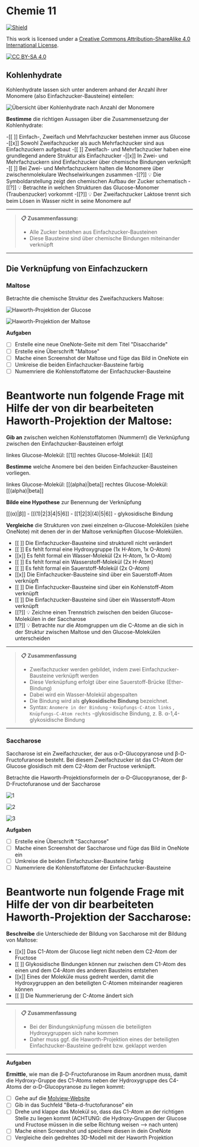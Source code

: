 <!--
author:   KRE-DSS

email:    

version:  1.0.0

language: de

narrator: Deutsch Female

classroom: disable

mode: Presentation

comment:  Try to write a short comment about
          your course, multiline is also okay.

link:     

script:   
-->

# Chemie 11

[![Shield](https://img.shields.io/badge/License-CC%20BY--SA%204.0-lightgrey.svg)](http://creativecommons.org/licenses/by-sa/4.0/)

This work is licensed under a
[Creative Commons Attribution-ShareAlike 4.0 International License](http://creativecommons.org/licenses/by-sa/4.0/).

[![CC BY-SA 4.0](https://licensebuttons.net/l/by-sa/4.0/88x31.png)](http://creativecommons.org/licenses/by-sa/4.0/)

## Kohlenhydrate


Kohlenhydrate lassen sich unter anderem anhand der Anzahl ihrer Monomere (also Einfachzucker-Bausteine) einteilen:

![Übersicht über Kohlenhydrate nach Anzahl der Monomere](/media/Kohlenhydrate.svg "Übersicht über Kohlenhydrate nach Anzahl der Monomere [^1]")


**Bestimme** die richtigen Aussagen über die Zusammensetzung der Kohlenhydrate:

-[[ ]] Einfach-, Zweifach und Mehrfachzucker bestehen immer aus Glucose
-[[x]] Sowohl Zweifachzucker als auch Mehrfachzucker sind aus Einfachzuckern aufgebaut
-[[ ]] Zweifach- und Mehrfachzucker haben eine grundlegend andere Struktur als Einfachzucker
-[[x]] In Zwei- und Mehrfachzuckern sind Einfachzucker über chemische Bindungen verknüpft
-[[ ]] Bei Zwei- und Mehrfachzuckern halten die Monomere über zwischenmolekulare Wechselwirkungen zusammen
-[[?]] 💡 Die Symboldarstellung zeigt den chemischen Aufbau der Zucker schematisch
-[[?]] 💡 Betrachte in welchen Strukturen das Glucose-Monomer (Traubenzucker) vorkommt
-[[?]] 💡 Der Zweifachzucker Laktose trennt sich beim Lösen in Wasser nicht in seine Monomere auf
***
>**📋 Zusammenfassung:**
>
> * Alle Zucker bestehen aus Einfachzucker-Bausteinen
> * Diese Bausteine sind über chemische Bindungen miteinander verknüpft
***

[^1]:  <a href="https://commons.wikimedia.org/wiki/User:NutrientHunter">NutrientHunter</a>, <a href="https://commons.wikimedia.org/wiki/File:Kohlenhydrate.svg">Kohlenhydrate</a>, <a href="https://creativecommons.org/licenses/by-sa/4.0/legalcode" rel="license">CC BY-SA 4.0</a>

## Die Verknüpfung von Einfachzuckern

### Maltose

Betrachte die chemische Struktur des Zweifachzuckers Maltose:

![Haworth-Projektion der Glucose](/media/Alpha-D-Glucopyranose.svg "Glucose-Monomer[^2]")

![Haworth-Projektion der Maltose](/media/Maltose_Haworth.svg "Maltose[^3]")

**Aufgaben**

- [ ] Erstelle eine neue OneNote-Seite mit dem Titel "Disaccharide"
- [ ] Erstelle eine Überschrift "Maltose"
- [ ] Mache einen Screenshot der Maltose und füge das Bild in OneNote ein
- [ ] Umkreise die beiden Einfachzucker-Bausteine farbig
- [ ] Numemriere die Kohlenstoffatome der Einfachzucker-Bausteine

Beantworte nun folgende Frage mit Hilfe der von dir bearbeiteten Haworth-Projektion der Maltose:
===

**Gib an** zwischen welchen Kohlenstoffatomen (Nummern!) die Verknüpfung zwischen den Einfachzucker-Bausteinen erfolgt

linkes Glucose-Molekül: [[1]]   rechtes Glucose-Molekül: [[4]]

**Bestimme** welche Anomere bei den beiden Einfachzucker-Bausteinen vorliegen.

linkes Glucose-Molekül: [[(alpha)|beta]]    rechtes Glucose-Molekül: [[(alpha)|beta]]

**Bilde eine Hypothese** zur Benennung der Verknüpfung

[[(α)|β]] - [[(1)|2|3|4|5|6]] - [[1|2|3|(4)|5|6]] - glykosidische Bindung

**Vergleiche** die Strukturen von zwei einzelnen α-Glucose-Molekülen (siehe OneNote) mit denen der in der Maltose verknüpften Glucose-Molekülen.

- [[ ]] Die Einfachzucker-Bausteine sind strukturell nicht verändert
- [[ ]] Es fehlt formal eine Hydroxygruppe (1x H-Atom, 1x O-Atom)
- [[x]] Es fehlt formal ein Wasser-Molekül (2x H-Atom, 1x O-Atom)
- [[ ]] Es fehlt formal ein Wasserstoff-Molekül (2x H-Atom)
- [[ ]] Es fehlt formal ein Sauerstoff-Molekül (2x O-Atom)
- [[x]] Die Einfachzucker-Bausteine sind über ein Sauerstoff-Atom verknüpft
- [[ ]] Die Einfachzucker-Bausteine sind über ein Kohlenstoff-Atom verknüpft
- [[ ]] Die Einfachzucker-Bausteine sind über ein Wasserstoff-Atom verknüpft
- [[?]] 💡 Zeichne einen Trennstrich zwischen den beiden Glucose-Molekülen in der Saccharose
- [[?]] 💡 Betrachte nur die Atomgruppen um die C-Atome an die sich in der Struktur zwischen Maltose und den Glucose-Molekülen unterscheiden
***
> **📋 Zusammenfassung**
>
> * Zweifachzucker werden gebildet, indem zwei Einfachzucker-Bausteine verknüpft werden
> * Diese Verknüpfung erfolgt über eine Sauerstoff-Brücke (Ether-Bindung)
> * Dabei wird ein Wasser-Molekül abgespalten
> * Die Bindung wird als **glykosidische Bindung** bezeichnet.
> * Syntax: `Anomere in der Bindung` - `Knüpfungs-C-Atom links` , `Knüpfungs-C-Atom rechts` -glykosidische Bindung, z. B. α-1,4-glykosidische Bindung
***

[^2]:  <a href="https://commons.wikimedia.org/wiki/User:NEUROtiker">NEUROtiker</a>, <a href="https://commons.wikimedia.org/wiki/File:Alpha-D-Glucopyranose.svg">Alpha-D-Glucopyranose</a>, als gemeinfrei gekennzeichnet, Details auf <a href="https://commons.wikimedia.org/wiki/Template:PD-chem">Wikimedia Commons</a> 

[^3]:  <a href="https://commons.wikimedia.org/wiki/User:NEUROtiker">NEUROtiker</a>, <a href="https://commons.wikimedia.org/wiki/File:Maltose_Haworth.svg">Maltose Haworth</a>, als gemeinfrei gekennzeichnet, Details auf <a href="https://commons.wikimedia.org/wiki/Template:PD-ineligible">Wikimedia Commons</a>

### Saccharose

Saccharose ist ein Zweifachzucker, der aus α-D-Glucopyranose und β-D-Fructofuranose besteht. Bei diesem Zweifachzucker ist das C1-Atom der Glucose glosidisch mit dem C2-Atom der Fructose verknüpft.

Betrachte die Haworth-Projektionsformeln der α-D-Glucopyranose, der β-D-Fructofuranose und der Saccharose

![1](/media/Alpha-D-Glucopyranose.svg "Glucose-Monomer[^1]")

![2](/media/Beta-D-Fructofuranose.svg "Fructose-Monomer[^2]")

![3](/media/Saccharose2.svg "Saccharose[^3]")

**Aufgaben**

-[ ] Erstelle eine Überschrift "Saccharose"
-[ ] Mache einen Screenshot der Saccharose und füge das Bild in OneNote ein
-[ ] Umkreise die beiden Einfachzucker-Bausteine farbig
-[ ] Numemriere die Kohlenstoffatome der Einfachzucker-Bausteine

Beantworte nun folgende Frage mit Hilfe der von dir bearbeiteten Haworth-Projektion der Saccharose:
===

**Beschreibe** die Unterschiede der Bildung von Saccharose mit der Bildung von Maltose:

- [[x]] Das C1-Atom  der Glucose liegt nicht neben dem C2-Atom der Fructose
- [[ ]] Glykosidische Bindungen können nur zwischen dem C1-Atom des einen und dem C4-Atom des anderen Bausteins entstehen
- [[x]] Eines der Moleküle muss gedreht werden, damit die Hydroxygruppen an den beteiligten C-Atomen miteinander reagieren können
- [[ ]] Die Nummerierung der C-Atome ändert sich 
***
> **📋 Zusammenfassung**
> * Bei der Bindungsknüpfung müssen die beteiligten Hydroxygruppen sich nahe kommen
> * Daher muss ggf. die Haworth-Projektion eines der beteiligten Einfachzucker-Bausteine gedreht bzw. geklappt werden
***

**Aufgaben**

**Ermittle**, wie man die β-D-Fructofuranose im Raum anordnen muss, damit die Hydroxy-Gruppe des C1-Atoms neben der Hydroxygruppe des C4-Atoms der α-D-Glucopyranose zu liegen kommt:

- [ ] Gehe auf die [Molview-Website](htpps://molview.org)
- [ ] Gib in das Suchfeld "Beta-d-fructofuranose" ein
- [ ] Drehe und klappe das Molekül so, dass das C1-Atom an der richtigen Stelle zu liegen kommt (ACHTUNG: die Hydroxy-Gruppen der Glucose und Fructose müssen in die selbe Richtung weisen --> nach unten)
- [ ] Mache einen Screenshot und speichere diesen in dein OneNote
- [ ] Vergleiche dein gedrehtes 3D-Modell mit der Haworth Projektion

[^1]:  <a href="https://commons.wikimedia.org/wiki/User:NEUROtiker">NEUROtiker</a>, <a href="https://commons.wikimedia.org/wiki/File:Alpha-D-Glucopyranose.svg">Alpha-D-Glucopyranose</a>, als gemeinfrei gekennzeichnet, Details auf <a href="https://commons.wikimedia.org/wiki/Template:PD-chem">Wikimedia Commons</a> 
 
[^2]: <a href="https://commons.wikimedia.org/wiki/User:NEUROtiker">NEUROtiker</a>, <a href="https://commons.wikimedia.org/wiki/File:Beta-D-Fructofuranose.svg">Beta-D-Fructofuranose</a>, als gemeinfrei gekennzeichnet, Details auf <a href="https://commons.wikimedia.org/wiki/Template:PD-chem">Wikimedia Commons</a>

[^3]: <a href="https://commons.wikimedia.org/wiki/User:NEUROtiker">NEUROtiker</a>, <a href="https://commons.wikimedia.org/wiki/File:Saccharose2.svg">Saccharose2</a>, als gemeinfrei gekennzeichnet, Details auf <a href="https://commons.wikimedia.org/wiki/Template:PD-ineligible">Wikimedia Commons</a>

